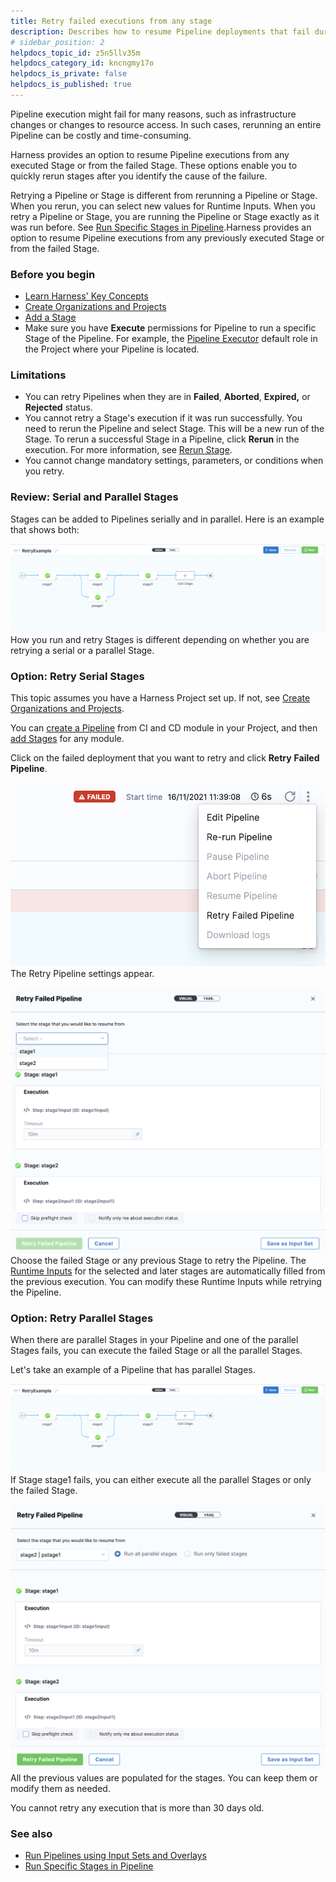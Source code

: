 ```yaml
---
title: Retry failed executions from any stage
description: Describes how to resume Pipeline deployments that fail during execution.
# sidebar_position: 2
helpdocs_topic_id: z5n5llv35m
helpdocs_category_id: kncngmy17o
helpdocs_is_private: false
helpdocs_is_published: true
---
```


Pipeline execution might fail for many reasons, such as infrastructure changes or changes to resource access. In such cases, rerunning an entire Pipeline can be costly and time-consuming. 

Harness provides an option to resume Pipeline executions from any executed Stage or from the failed Stage. These options enable you to quickly rerun stages after you identify the cause of the failure. 

Retrying a Pipeline or Stage is different from rerunning a Pipeline or Stage. When you rerun, you can select new values for Runtime Inputs. When you retry a Pipeline or Stage, you are running the Pipeline or Stage exactly as it was run before. See [Run Specific Stages in Pipeline](run-specific-stage-in-pipeline.md).Harness provides an option to resume Pipeline executions from any previously executed Stage or from the failed Stage.

### Before you begin

* [Learn Harness' Key Concepts](../../getting-started/learn-harness-key-concepts.md)
* [Create Organizations and Projects](../organizations-and-projects/create-an-organization.md)
* [Add a Stage](../8_Pipelines/add-a-stage.md)
* Make sure you have **Execute** permissions for Pipeline to run a specific Stage of the Pipeline. For example, the [Pipeline Executor](../role-based-access-control/permissions-reference) default role in the Project where your Pipeline is located.

### Limitations

* You can retry Pipelines when they are in **Failed**, **Aborted**, **Expired,** or **Rejected** status.
* You cannot retry a Stage's execution if it was run successfully. You need to rerun the Pipeline and select Stage. This will be a new run of the Stage. To rerun a successful Stage in a Pipeline, click **Rerun** in the execution. For more information, see [Rerun Stage](run-specific-stage-in-pipeline.md#rerun-stage).
* You cannot change mandatory settings, parameters, or conditions when you retry.

### Review: Serial and Parallel Stages

Stages can be added to Pipelines serially and in parallel. Here is an example that shows both:

![](./static/resume-pipeline-deployments-00.png)
How you run and retry Stages is different depending on whether you are retrying a serial or a parallel Stage.

### Option: Retry Serial Stages

This topic assumes you have a Harness Project set up. If not, see [Create Organizations and Projects](../organizations-and-projects/create-an-organization.md).

You can [create a Pipeline](add-a-stage.md#step-1-create-a-pipeline) from CI and CD module in your Project, and then [add Stages](add-a-stage.md#step-2-add-a-stage) for any module.

Click on the failed deployment that you want to retry and click **Retry** **Failed Pipeline**.

![](./static/resume-pipeline-deployments-01.png)
The Retry Pipeline settings appear.

![](./static/resume-pipeline-deployments-02.png)
Choose the failed Stage or any previous Stage to retry the Pipeline. The [Runtime Inputs](../20_References/runtime-inputs.md) for the selected and later stages are automatically filled from the previous execution. You can modify these Runtime Inputs while retrying the Pipeline.

### Option: Retry Parallel Stages

When there are parallel Stages in your Pipeline and one of the parallel Stages fails, you can execute the failed Stage or all the parallel Stages.

Let's take an example of a Pipeline that has parallel Stages.

![](./static/resume-pipeline-deployments-03.png)
If Stage stage1 fails, you can either execute all the parallel Stages or only the failed Stage.

![](./static/resume-pipeline-deployments-04.png)
All the previous values are populated for the stages. You can keep them or modify them as needed.

You cannot retry any execution that is more than 30 days old.

### See also

* [Run Pipelines using Input Sets and Overlays](run-pipelines-using-input-sets-and-overlays.md)
* [Run Specific Stages in Pipeline](run-specific-stage-in-pipeline.md)

